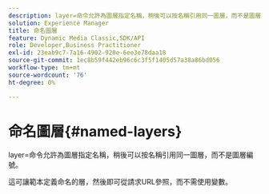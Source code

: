 ```yaml
---
description: layer=命令允許為圖層指定名稱，稍後可以按名稱引用同一圖層，而不是圖層編號。
solution: Experience Manager
title: 命名圖層
feature: Dynamic Media Classic,SDK/API
role: Developer,Business Practitioner
exl-id: 23eab9c7-7a16-4902-920e-6ee3e78daa18
source-git-commit: 1ec8b59f442eb96c6c3f5f1405d57a38a86bd056
workflow-type: tm+mt
source-wordcount: '76'
ht-degree: 0%

---
```


# 命名圖層{#named-layers}

layer=命令允許為圖層指定名稱，稍後可以按名稱引用同一圖層，而不是圖層編號。

這可讓範本定義命名的層，然後即可從請求URL參照，而不需使用變數。
